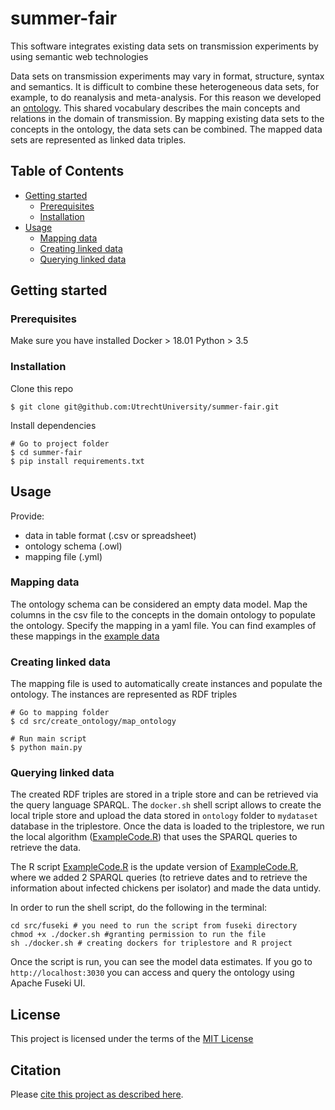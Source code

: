 # summer-fair

This software integrates existing data sets on transmission experiments by using semantic web technologies

Data sets on transmission experiments may vary in format, structure, syntax and semantics.
It is difficult to combine these heterogeneous data sets, for example, to do reanalysis and meta-analysis.
For this reason we developed an [ontology](/src/create_ontology/map_ontology/trans_ont.owl).
This shared vocabulary describes the main concepts and relations in the domain of transmission.
By mapping existing data sets to the concepts in the ontology, the data sets can be combined.
The mapped data sets are represented as linked data triples. 

## Table of Contents
  - [Getting started](#getting-started)
    - [Prerequisites](#prerequisites)
    - [Installation](#installation)
  - [Usage](#usage)
    - [Mapping data](#mapping-data)
    - [Creating linked data](#creating-linked-data)
    - [Querying linked data](querying-linked-data)

## Getting started

### Prerequisites
Make sure you have installed 
Docker > 18.01
Python > 3.5

### Installation
Clone this repo 
```
$ git clone git@github.com:UtrechtUniversity/summer-fair.git
```

Install dependencies
```
# Go to project folder
$ cd summer-fair
$ pip install requirements.txt
```

## Usage
Provide:
- data in table format (.csv or spreadsheet) 
- ontology schema (.owl)
- mapping file (.yml)

### Mapping data 
The ontology schema can be considered an empty data model. 
Map the columns in the csv file to the concepts in the domain ontology to populate the ontology.
Specify the mapping in a yaml file.
You can find examples of these mappings in the [example data](/data/examples)


### Creating linked data
The mapping file is used to automatically create instances and populate the ontology.
The instances are represented as RDF triples

```
# Go to mapping folder
$ cd src/create_ontology/map_ontology

# Run main script
$ python main.py

```

### Querying linked data
The created RDF triples are stored in a triple store and can be retrieved via the query language SPARQL.
The `docker.sh` shell script allows to create the local triple store and upload the data stored in `ontology` folder to  `mydataset` database in the triplestore.
Once the data is loaded to the triplestore, we run the local algorithm ([ExampleCode.R](ExampleCode.R))  that uses the SPARQL queries to retrieve the data. 

The R script [ExampleCode.R](ExampleCode.R) is the update version of [ExampleCode.R](../../src/R/ExampleCode.R), where we added 2 SPARQL queries (to retrieve dates and to retrieve the information about infected chickens per isolator) and made the data untidy.


In order to run the shell script, do the following in the terminal:

```buildoutcfg
cd src/fuseki # you need to run the script from fuseki directory
chmod +x ./docker.sh #granting permission to run the file
sh ./docker.sh # creating dockers for triplestore and R project
```
Once the script is run, you can see the model data estimates.
If you go to `http://localhost:3030` you can access and query the ontology using Apache Fuseki UI. 


## License

This project is licensed under the terms of the [MIT License](/LICENSE.md)

## Citation

Please [cite this project as described here](/CITATION.md).

